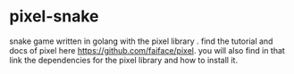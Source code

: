 # pixel-snake
snake game written in golang with the pixel library .
find the tutorial and docs of pixel here https://github.com/faiface/pixel.
you will also find in that link the dependencies for the pixel library and how to install it.
